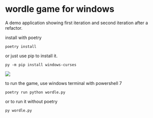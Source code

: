 # wordle game for windows
A demo application showing first iteration
and second iteration after a refactor.

install with poetry

```
poetry install
```

or just use pip to install it.

```
py -m pip install windows-curses
```

![](https://i.imgur.com/m8o6WG3.gif)

to run the game, use windows terminal with powershell 7

```
poetry run python wordle.py
```

or to run it without poetry
```
py wordle.py
```
